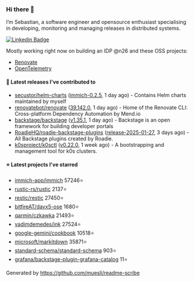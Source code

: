 ### Hi there 👋

I’m Sebastian, a software engineer and opensource enthusiast specialising in developing, monitoring and managing releases in distributed systems.    

[![Linkedin Badge](https://img.shields.io/badge/-LinkedIn-blue?style=flat&logo=Linkedin&logoColor=white&link=https://www.linkedin.com/in/sebastian-poxhofer/)](https://www.linkedin.com/in/sebastian-poxhofer/)

Mostly working right now on building an IDP @n26 and these OSS projects:
- [Renovate](https://github.com/renovatebot/renovate)
- [OpenTelemetry](https://github.com/open-telemetry)



#### 🚀 Latest releases I've contributed to

- [secustor/helm-charts](https://github.com/secustor/helm-charts) ([immich-0.2.5](https://github.com/secustor/helm-charts/releases/tag/immich-0.2.5), 1 day ago) - Contains Helm charts maintained by myself
- [renovatebot/renovate](https://github.com/renovatebot/renovate) ([39.142.0](https://github.com/renovatebot/renovate/releases/tag/39.142.0), 1 day ago) - Home of the Renovate CLI: Cross-platform Dependency Automation by Mend.io
- [backstage/backstage](https://github.com/backstage/backstage) ([v1.35.1](https://github.com/backstage/backstage/releases/tag/v1.35.1), 1 day ago) - Backstage is an open framework for building developer portals
- [RoadieHQ/roadie-backstage-plugins](https://github.com/RoadieHQ/roadie-backstage-plugins) ([release-2025-01-27](https://github.com/RoadieHQ/roadie-backstage-plugins/releases/tag/release-2025-01-27), 3 days ago) - All Backstage plugins created by Roadie.
- [k0sproject/k0sctl](https://github.com/k0sproject/k0sctl) ([v0.22.0](https://github.com/k0sproject/k0sctl/releases/tag/v0.22.0), 1 week ago) - A bootstrapping and management tool for k0s clusters.

#### ⭐ Latest projects I've starred

- [immich-app/immich](https://github.com/immich-app/immich) 57246⭐
- [rustic-rs/rustic](https://github.com/rustic-rs/rustic) 2137⭐
- [restic/restic](https://github.com/restic/restic) 27450⭐
- [bitfireAT/davx5-ose](https://github.com/bitfireAT/davx5-ose) 1680⭐
- [qarmin/czkawka](https://github.com/qarmin/czkawka) 21493⭐
- [vadimdemedes/ink](https://github.com/vadimdemedes/ink) 27524⭐
- [google-gemini/cookbook](https://github.com/google-gemini/cookbook) 10518⭐
- [microsoft/markitdown](https://github.com/microsoft/markitdown) 35871⭐
- [standard-schema/standard-schema](https://github.com/standard-schema/standard-schema) 903⭐
- [grafana/backstage-plugin-grafana-catalog](https://github.com/grafana/backstage-plugin-grafana-catalog) 11⭐



Generated by https://github.com/muesli/readme-scribe
